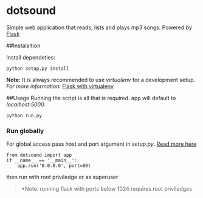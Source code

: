 # dotsound
Simple web application that reads, lists and plays mp3 songs. Powered by [Flask](http://flask.pocoo.org/)

##Instalaltion

Install dependeties:
```
python setup.py install
```
**Note:** It is always recommended to use *virtualenv* for a development setup. 
*For more information:* [Flask with virtualenv](http://flask.pocoo.org/docs/0.10/installation/)

##Usage
Running the script is all that is required. app will default to *localhost:5000*.

```
python run.py
```
### Run globally
For global access pass host and port argument in *setup.py*. [Read more here](http://flask.pocoo.org/docs/0.10/api/#application-globals)
```
from dotsound import app
if __name__ == '__main__':
    app.run('0.0.0.0', port=80)
```

then run with root priviledge or as superuser
> *Note: running flask with ports below 1024 requires root priviledges


